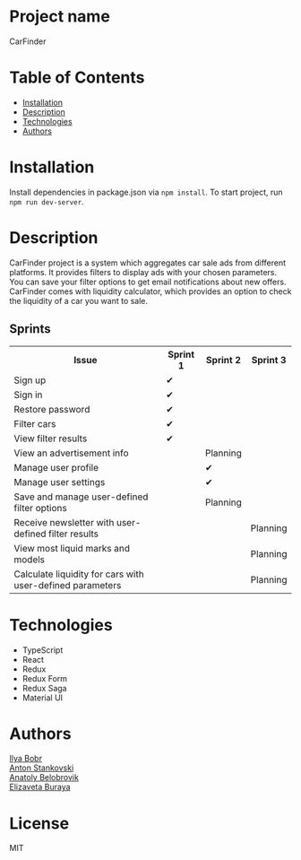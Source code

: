 <h1>Project name</h1>
CarFinder
<h1>Table of Contents</h1>
<ul>
  <li><a href="#installation">Installation</a></li>
  <li><a href="#description">Description</a></li>
  <li><a href="#technologies">Technologies</a></li>
  <li><a href="#authors">Authors</a></li>
 </ul>
<h1 id="installation">Installation</h1>
<p>Install dependencies in package.json via <code>npm install</code>. To start project, run <code>npm run dev-server</code>.</p>
<h1  id="description">Description</h1>
CarFinder project is a system which aggregates car sale ads from different platforms. It provides filters to display ads with your chosen parameters. You can save your filter options to get email notifications about new offers. CarFinder comes with liquidity calculator, which provides an option to check the liquidity of a car you want to sale.
<table>
  <h2>Sprints</h2>
  <tr>
    <th>Issue</th>
    <th>Sprint 1</th>
    <th>Sprint 2</th>
    <th>Sprint 3</th>
   </tr>
  <tr>
    <td>Sign up</td>
    <td>&#10004;</td>
    <td></td>
    <td></td>
  </tr>
  <tr>
    <td>Sign in</td>
    <td>&#10004;</td>
    <td></td>
    <td></td>
  </tr>
  <tr>
    <td>Restore password</td>
    <td>&#10004;</td>
    <td></td>
    <td></td>
  </tr>
  <tr>
    <td>Filter cars</td>
    <td>&#10004;</td>
    <td></td>
    <td></td>
  </tr>
  <tr>
    <td>View filter results</td>
    <td>&#10004;</td>
    <td></td>
    <td></td>
  </tr>
    <tr>
    <td>View an advertisement info</td>
    <td></td>
    <td>Planning</td>
    <td></td>
  </tr>
  </tr>
    <tr>
    <td>Manage user profile</td>
    <td></td>
    <td>&#10004;</td>
    <td></td>
  </tr>
  </tr>
    <tr>
    <td>Manage user settings</td>
    <td></td>
    <td>&#10004;</td>
    <td></td>
  </tr>
  </tr>
    <tr>
    <td>Save and manage user-defined filter options</td>
    <td></td>
    <td>Planning</td>
    <td></td>
  </tr>
  </tr>
    <tr>
    <td>Receive newsletter with user-defined filter results</td>
    <td></td>
    <td></td>
    <td>Planning</td>
  </tr>
  </tr>
    <tr>
    <td>View most liquid marks and models</td>
    <td></td>
    <td></td>
    <td>Planning</td>
  </tr>
  </tr>
    <tr>
    <td>Calculate liquidity for cars with user-defined parameters</td>
    <td></td>
    <td></td>
    <td>Planning</td>
  </tr>
 </table>
<h1  id="technologies">Technologies</h1>
<ul>
  <li>TypeScript</li>
  <li>React</li>
  <li>Redux</li>
  <li>Redux Form</li>
  <li>Redux Saga</li>
  <li>Material UI</li>
 </ul>
<h1  id="authors">Authors</h1>
<a href="https://github.com/BobriK502">Ilya Bobr</a><br>
<a href="https://github.com/StankAnt">Anton Stankovski</a><br>
<a href="https://github.com/AnatolyBelobrovik">Anatoly Belobrovik</a><br>
<a href="https://github.com/ElizavetaBuraya">Elizaveta Buraya</a>
<h1>License</h1>
MIT
